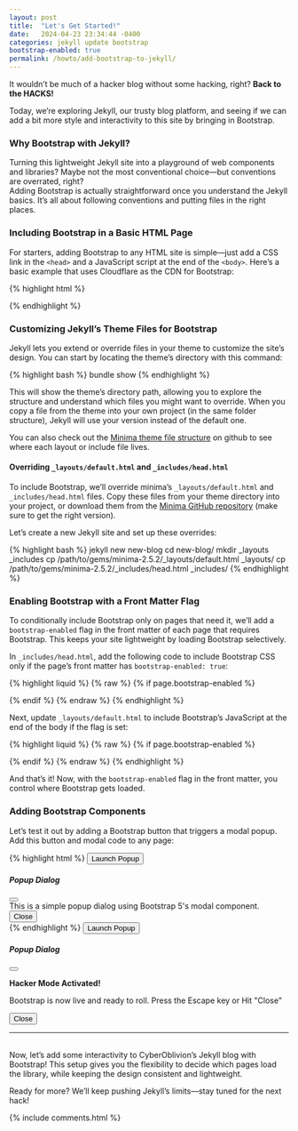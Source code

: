 ```yaml
---
layout: post
title:  "Let's Get Started!"
date:   2024-04-23 23:34:44 -0400
categories: jekyll update bootstrap
bootstrap-enabled: true
permalink: /howto/add-bootstrap-to-jekyll/
---
```


It wouldn’t be much of a hacker blog without some hacking, right? **Back to the HACKS!**

Today, we’re exploring Jekyll, our trusty blog platform, and seeing if we can add a bit more style and interactivity to this site by bringing in Bootstrap. 

### Why Bootstrap with Jekyll?

Turning this lightweight Jekyll site into a playground of web components and libraries? Maybe not the most conventional choice—but conventions are overrated, right?
<br/>
Adding Bootstrap is actually straightforward once you understand the Jekyll basics. It’s all about following conventions and putting files in the right places. 

### Including Bootstrap in a Basic HTML Page
For starters, adding Bootstrap to any HTML site is simple—just add a CSS link in the `<head>` and a JavaScript script at the end of the `<body>`. Here’s a basic example that uses Cloudflare as the CDN for Bootstrap:

{% highlight html %}
<!DOCTYPE html>
<html lang="en">
<head>
  <meta charset="UTF-8">
  <meta name="viewport" content="width=device-width, initial-scale=1.0">
  <title>CyberOblivion Blog</title>
  <!-- Bootstrap CSS -->
  <link href="https://cdnjs.cloudflare.com/ajax/libs/bootstrap/5.3.3/css/bootstrap.min.css" 
    rel="stylesheet" crossorigin="anonymous">
  <!-- Custom styles to override Bootstrap -->
  <link href="{{ "/assets/css/custom.css" | relative_url }}" rel="stylesheet">
</head>
<body>

  <!-- Content goes here -->

  <!-- Bootstrap JavaScript Bundle -->
  <script src="https://cdn.jsdelivr.net/npm/bootstrap@5.3.0/dist/js/bootstrap.bundle.min.js" 
    crossorigin="anonymous"></script>
</body>
</html>
{% endhighlight %}

### Customizing Jekyll’s Theme Files for Bootstrap

Jekyll lets you extend or override files in your theme to customize the site’s design. You can start by locating the theme’s directory with this command:

{% highlight bash %}
bundle show <theme-name>
{% endhighlight %}

This will show the theme’s directory path, allowing you to explore the structure and understand which files you might want to override. When you copy a file from the theme into your own project (in the same folder structure), Jekyll will use your version instead of the default one. 

You can also check out the [Minima theme file structure](https://jekyllrb.com/docs/structure/) on github to see where each layout or include file lives.

#### Overriding `_layouts/default.html` and `_includes/head.html`
To include Bootstrap, we’ll override minima’s `_layouts/default.html` and `_includes/head.html` files. Copy these files from your theme directory into your project, or download them from the [Minima GitHub repository](https://github.com/jekyll/minima) (make sure to get the right version).

Let’s create a new Jekyll site and set up these overrides:

{% highlight bash %}
jekyll new new-blog
cd new-blog/
mkdir _layouts _includes
cp /path/to/gems/minima-2.5.2/_layouts/default.html _layouts/
cp /path/to/gems/minima-2.5.2/_includes/head.html _includes/
{% endhighlight %}

### Enabling Bootstrap with a Front Matter Flag

To conditionally include Bootstrap only on pages that need it, we’ll add a `bootstrap-enabled` flag in the front matter of each page that requires Bootstrap. This keeps your site lightweight by loading Bootstrap selectively.

In `_includes/head.html`, add the following code to include Bootstrap CSS only if the page’s front matter has `bootstrap-enabled: true`:

{% highlight liquid %}
{% raw %}
{% if page.bootstrap-enabled %}
  <link href="https://cdnjs.cloudflare.com/ajax/libs/bootstrap/5.3.3/css/bootstrap.min.css"
  rel="stylesheet" crossorigin="anonymous">
{% endif %}
{% endraw %}
{% endhighlight %}

Next, update `_layouts/default.html` to include Bootstrap’s JavaScript at the end of the body if the flag is set:

{% highlight liquid %}
{% raw %}
{% if page.bootstrap-enabled %}
  <!-- Include Bootstrap JavaScript -->
  <script src="https://cdnjs.cloudflare.com/ajax/libs/bootstrap/5.3.3/js/bootstrap.bundle.min.js" 
    integrity="sha384-whatever-key" crossorigin="anonymous"></script>
{% endif %}
{% endraw %}
{% endhighlight %}

And that’s it! Now, with the `bootstrap-enabled` flag in the front matter, you control where Bootstrap gets loaded.

### Adding Bootstrap Components
Let’s test it out by adding a Bootstrap button that triggers a modal popup. Add this button and modal code to any page:

{% highlight html %}
<button type="button" class="btn btn-primary" data-bs-toggle="modal" data-bs-target="#exampleModal">
  Launch Popup
</button>

<div class="modal fade" id="exampleModal" tabindex="-1" aria-labelledby="exampleModalLabel" aria-hidden="true">
  <div class="modal-dialog">
    <div class="modal-content">
      <div class="modal-header">
        <h5 class="modal-title" id="exampleModalLabel">Popup Dialog</h5>
        <button type="button" class="btn-close" data-bs-dismiss="modal" aria-label="Close"></button>
      </div>
      <div class="modal-body">
        This is a simple popup dialog using Bootstrap 5's modal component.
      </div>
      <div class="modal-footer">
        <button type="button" class="btn btn-secondary" data-bs-dismiss="modal">Close</button>
      </div>
    </div>
  </div>
</div>
{% endhighlight %}



<button type="button" class="btn btn-primary" data-bs-toggle="modal" data-bs-target="#exampleModal">
  Launch Popup
</button>

<div class="modal fade" id="exampleModal" tabindex="-1" aria-labelledby="exampleModalLabel" aria-hidden="true">
  <div class="modal-dialog">
    <div class="modal-content">
      <div class="modal-header">
        <h5 class="modal-title" id="exampleModalLabel">Popup Dialog</h5>
        <button type="button" class="btn-close" data-bs-dismiss="modal" aria-label="Close"></button>
      </div>
      <div class="modal-body">
        <div class="modal-body">
        <p><strong>Hacker Mode Activated!</strong></p>        
        <p>Bootstrap is now live and ready to roll. Press the Escape key or Hit "Close"</p>        
      </div>
      </div>
      <div class="modal-footer">
        <button type="button" class="btn btn-secondary" data-bs-dismiss="modal">Close</button>
      </div>
    </div>
  </div>
</div>

---
<br/>
Now, let’s add some interactivity to CyberOblivion’s Jekyll blog with Bootstrap! This setup gives you the flexibility to decide which pages load the library, while keeping the design consistent and lightweight.

Ready for more? We’ll keep pushing Jekyll’s limits—stay tuned for the next hack!

{% include comments.html %}